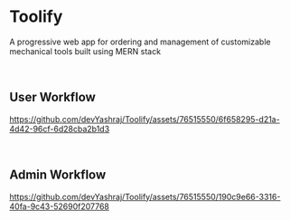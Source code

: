 # Toolify 
A progressive web app for ordering and management of customizable mechanical tools built using MERN stack


<br>
<h2>User Workflow</h2>



https://github.com/devYashraj/Toolify/assets/76515550/6f658295-d21a-4d42-96cf-6d28cba2b1d3



<br>
<h2>Admin Workflow</h2>



https://github.com/devYashraj/Toolify/assets/76515550/190c9e66-3316-40fa-9c43-52690f207768



